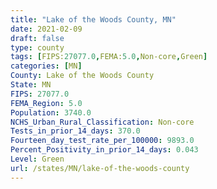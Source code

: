 ```yaml
---
title: "Lake of the Woods County, MN"
date: 2021-02-09
draft: false
type: county
tags: [FIPS:27077.0,FEMA:5.0,Non-core,Green]
categories: [MN]
County: Lake of the Woods County
State: MN
FIPS: 27077.0
FEMA_Region: 5.0
Population: 3740.0
NCHS_Urban_Rural_Classification: Non-core
Tests_in_prior_14_days: 370.0
Fourteen_day_test_rate_per_100000: 9893.0
Percent_Positivity_in_prior_14_days: 0.043
Level: Green
url: /states/MN/lake-of-the-woods-county
---
```



